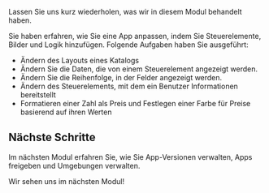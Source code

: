 Lassen Sie uns kurz wiederholen, was wir in diesem Modul behandelt haben.

Sie haben erfahren, wie Sie eine App anpassen, indem Sie Steuerelemente, Bilder und Logik hinzufügen. Folgende Aufgaben haben Sie ausgeführt:

- Ändern des Layouts eines Katalogs
- Ändern Sie die Daten, die von einem Steuerelement angezeigt werden.
- Ändern Sie die Reihenfolge, in der Felder angezeigt werden.
- Ändern des Steuerelements, mit dem ein Benutzer Informationen bereitstellt
- Formatieren einer Zahl als Preis und Festlegen einer Farbe für Preise basierend auf ihren Werten

## <a name="next-steps"></a>Nächste Schritte
Im nächsten Modul erfahren Sie, wie Sie App-Versionen verwalten, Apps freigeben und Umgebungen verwalten.

Wir sehen uns im nächsten Modul!


